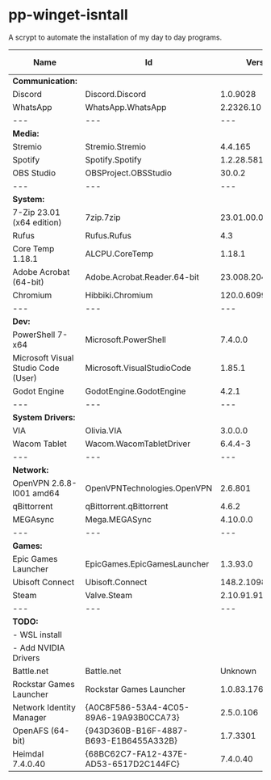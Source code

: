 # pp-winget-isntall

A scrypt to automate the installation of my day to day programs.

| Name | Id | Version | Available Source |
| --- | --- | --- | --- |
| **Communication:** | | | |
| Discord | Discord.Discord | 1.0.9028 | winget |
| WhatsApp | WhatsApp.WhatsApp | 2.2326.10 | winget |
| --- | --- | --- | --- |  # Add this line
| **Media:** | | | |
| Stremio | Stremio.Stremio | 4.4.165 | winget |
| Spotify | Spotify.Spotify | 1.2.28.581.gd0e8a… | winget |
| OBS Studio | OBSProject.OBSStudio | 30.0.2 | winget |
| --- | --- | --- | --- |  # Add this line
| **System:** | | | |
| 7-Zip 23.01 (x64 edition) | 7zip.7zip | 23.01.00.0 | winget |
| Rufus | Rufus.Rufus | 4.3 | winget |
| Core Temp 1.18.1 | ALCPU.CoreTemp | 1.18.1 | winget |
| Adobe Acrobat (64-bit) | Adobe.Acrobat.Reader.64-bit | 23.008.20458 | winget |
| Chromium | Hibbiki.Chromium | 120.0.6099.71 | winget |
| --- | --- | --- | --- |  # Add this line
| **Dev:** | | | |
| PowerShell 7-x64 | Microsoft.PowerShell | 7.4.0.0 | winget |
| Microsoft Visual Studio Code (User) | Microsoft.VisualStudioCode | 1.85.1 | winget |
| Godot Engine | GodotEngine.GodotEngine | 4.2.1 | winget |
| --- | --- | --- | --- |  # Add this line
| **System Drivers:** | | | |
| VIA | Olivia.VIA | 3.0.0.0 | winget |
| Wacom Tablet | Wacom.WacomTabletDriver | 6.4.4-3 | winget |
| --- | --- | --- | --- |  # Add this line
| **Network:** | | | |
| OpenVPN 2.6.8-I001 amd64 | OpenVPNTechnologies.OpenVPN | 2.6.801 | winget |
| qBittorrent | qBittorrent.qBittorrent | 4.6.2 | winget |
| MEGAsync | Mega.MEGASync | 4.10.0.0 | winget |
| --- | --- | --- | --- |  # Add this line
| **Games:** | | | |
| Epic Games Launcher | EpicGames.EpicGamesLauncher | 1.3.93.0 | winget |
| Ubisoft Connect | Ubisoft.Connect | 148.2.10984 | winget |
| Steam | Valve.Steam | 2.10.91.91 | winget |
| --- | --- | --- | --- |  # Add this line
| **TODO:** | | | |
| - WSL install | | | |
| - Add NVIDIA Drivers | | | |
| Battle.net | Battle.net | Unknown | |
| Rockstar Games Launcher | Rockstar Games Launcher | 1.0.83.1767 | |
| Network Identity Manager | {A0C8F586-53A4-4C05-89A6-19A93B0CCA73} | 2.5.0.106 | |
| OpenAFS (64-bit) | {943D360B-B16F-4887-B693-E1B6455A332B} | 1.7.3301 | |
| Heimdal 7.4.0.40 | {68BC62C7-FA12-437E-AD53-6517D2C144FC} | 7.4.0.40 | |
